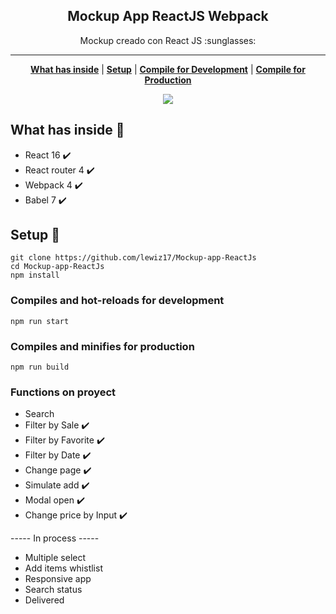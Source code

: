 <p align="center">
    <h2 align="center">Mockup App ReactJS Webpack</h2>
</p>

<p align="center">Mockup creado con React JS :sunglasses:</p>

***

<p align="center">
    <b><a href="README.md#what-has-inside">What has inside</a></b>
    |
    <b><a href="README.md#setup">Setup</a></b>
    |
    <b><a href="README.md#compiles-and-hot-reloads-for-development">Compile for Development</a></b>
    |
    <b><a href="README.md#compiles-and-minifies-for-production">Compile for Production</a></b>
</p>

<p align="center">
    <img src="http://prntscr.com/mokse3" />
</p>

## What has inside :pushpin:

- React 16 :heavy_check_mark:
- React router 4 :heavy_check_mark:
- Webpack 4 :heavy_check_mark:
- Babel 7 :heavy_check_mark:

## Setup :pushpin:

```
git clone https://github.com/lewiz17/Mockup-app-ReactJs
cd Mockup-app-ReactJs
npm install
```

### Compiles and hot-reloads for development
```
npm run start
```

### Compiles and minifies for production
```
npm run build
```
### Functions on proyect

- Search 
- Filter by Sale :heavy_check_mark:
- Filter by Favorite :heavy_check_mark:
- Filter by Date :heavy_check_mark:
- Change page :heavy_check_mark:
- Simulate add :heavy_check_mark:
- Modal open :heavy_check_mark:
- Change price by Input :heavy_check_mark:

----- In process -----

- Multiple select
- Add items whistlist
- Responsive app
- Search status
- Delivered
